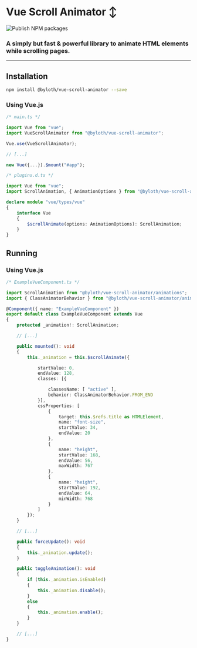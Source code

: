 # Vue Scroll Animator ↕ #

![Publish NPM packages](https://github.com/Byloth/vue-scroll-animator/workflows/Publish%20NPM%20packages/badge.svg)

### A simply but fast & powerful library to animate HTML elements while scrolling pages. ###

---

## Installation ##

```bash
npm install @byloth/vue-scroll-animator --save
```

### Using Vue.js ###

```ts
/* main.ts */

import Vue from "vue";
import VueScrollAnimator from "@byloth/vue-scroll-animator";

Vue.use(VueScrollAnimator);

// [...]

new Vue({...}).$mount("#app");
```

```ts
/* plugins.d.ts */

import Vue from "vue";
import ScrollAnimation, { AnimationOptions } from "@byloth/vue-scroll-animator/animations";

declare module "vue/types/vue"
{
    interface Vue
    {
        $scrollAnimate(options: AnimationOptions): ScrollAnimation;
    }
}
```

## Running ##

### Using Vue.js ###

```ts
/* ExampleVueComponent.ts */

import ScrollAnimation from "@byloth/vue-scroll-animator/animations";
import { ClassAnimatorBehavior } from "@byloth/vue-scroll-animator/animators/classes";

@Component({ name: "ExampleVueComponent" })
export default class ExampleVueComponent extends Vue
{
    protected _animation!: ScrollAnimation;

    // [...]

    public mounted(): void
    {
        this._animation = this.$scrollAnimate({

            startValue: 0,
            endValue: 128,
            classes: [{

                classesName: [ "active" ],
                behavior: ClassAnimatorBehavior.FROM_END
            }],
            cssProperties: [
                {
                    target: this.$refs.title as HTMLElement,
                    name: "font-size",
                    startValue: 34,
                    endValue: 20
                },
                {
                    name: "height",
                    startValue: 168,
                    endValue: 56,
                    maxWidth: 767
                },
                {
                    name: "height",
                    startValue: 192,
                    endValue: 64,
                    minWidth: 768
                }
            ]
        });
    }

    // [...]

    public forceUpdate(): void
    {
        this._animation.update();
    }

    public toggleAnimation(): void
    {
        if (this._animation.isEnabled)
        {
            this._animation.disable();
        }
        else
        {
            this._animation.enable();
        }
    }

    // [...]
}
```

